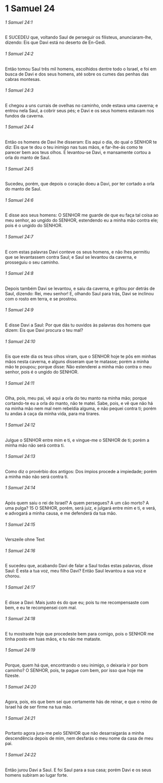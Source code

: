 # 1 Samuel 24

###### 1 Samuel 24:1

E SUCEDEU que, voltando Saul de perseguir os filisteus, anunciaram-lhe, dizendo: Eis que Davi está no deserto de En-Gedi.

###### 1 Samuel 24:2

Então tomou Saul três mil homens, escolhidos dentre todo o Israel, e foi em busca de Davi e dos seus homens, até sobre os cumes das penhas das cabras montesas.

###### 1 Samuel 24:3

E chegou a uns currais de ovelhas no caminho, onde estava uma caverna; e entrou nela Saul, a cobrir seus pés; e Davi e os seus homens estavam nos fundos da caverna.

###### 1 Samuel 24:4

Então os homens de Davi lhe disseram: Eis aqui o dia, do qual o SENHOR te diz: Eis que te dou o teu inimigo nas tuas mãos, e far-lhe-ás como te parecer bem aos teus olhos. E levantou-se Davi, e mansamente cortou a orla do manto de Saul.

###### 1 Samuel 24:5

Sucedeu, porém, que depois o coração doeu a Davi, por ter cortado a orla do manto de Saul.

###### 1 Samuel 24:6

E disse aos seus homens: O SENHOR me guarde de que eu faça tal coisa ao meu senhor, ao ungido do SENHOR, estendendo eu a minha mão contra ele; pois é o ungido do SENHOR.

###### 1 Samuel 24:7

E com estas palavras Davi conteve os seus homens, e não lhes permitiu que se levantassem contra Saul; e Saul se levantou da caverna, e prosseguiu o seu caminho.

###### 1 Samuel 24:8

Depois também Davi se levantou, e saiu da caverna, e gritou por detrás de Saul, dizendo: Rei, meu senhor! E, olhando Saul para trás, Davi se inclinou com o rosto em terra, e se prostrou.

###### 1 Samuel 24:9

E disse Davi a Saul: Por que dás tu ouvidos às palavras dos homens que dizem: Eis que Davi procura o teu mal?

###### 1 Samuel 24:10

Eis que este dia os teus olhos viram, que o SENHOR hoje te pôs em minhas mãos nesta caverna, e alguns disseram que te matasse; porém a minha mão te poupou; porque disse: Não estenderei a minha mão contra o meu senhor, pois é o ungido do SENHOR.

###### 1 Samuel 24:11

Olha, pois, meu pai, vê aqui a orla do teu manto na minha mão; porque cortando-te eu a orla do manto, não te matei. Sabe, pois, e vê que não há na minha mão nem mal nem rebeldia alguma, e não pequei contra ti; porém tu andas à caça da minha vida, para ma tirares.

###### 1 Samuel 24:12

Julgue o SENHOR entre mim e ti, e vingue-me o SENHOR de ti; porém a minha mão não será contra ti.

###### 1 Samuel 24:13

Como diz o provérbio dos antigos: Dos ímpios procede a impiedade; porém a minha mão não será contra ti.

###### 1 Samuel 24:14

Após quem saiu o rei de Israel? A quem persegues? A um cão morto? A uma pulga? 15 O SENHOR, porém, será juiz, e julgará entre mim e ti, e verá, e advogará a minha causa, e me defenderá da tua mão.

###### 1 Samuel 24:15

Verszeile ohne Text

###### 1 Samuel 24:16

E sucedeu que, acabando Davi de falar a Saul todas estas palavras, disse Saul: É esta a tua voz, meu filho Davi? Então Saul levantou a sua voz e chorou.

###### 1 Samuel 24:17

E disse a Davi: Mais justo és do que eu; pois tu me recompensaste com bem, e eu te recompensei com mal.

###### 1 Samuel 24:18

E tu mostraste hoje que procedeste bem para comigo, pois o SENHOR me tinha posto em tuas mãos, e tu não me mataste.

###### 1 Samuel 24:19

Porque, quem há que, encontrando o seu inimigo, o deixaria ir por bom caminho? O SENHOR, pois, te pague com bem, por isso que hoje me fizeste.

###### 1 Samuel 24:20

Agora, pois, eis que bem sei que certamente hás de reinar, e que o reino de Israel há de ser firme na tua mão.

###### 1 Samuel 24:21

Portanto agora jura-me pelo SENHOR que não desarraigarás a minha descendência depois de mim, nem desfarás o meu nome da casa de meu pai.

###### 1 Samuel 24:22

Então jurou Davi a Saul. E foi Saul para a sua casa; porém Davi e os seus homens subiram ao lugar forte.

